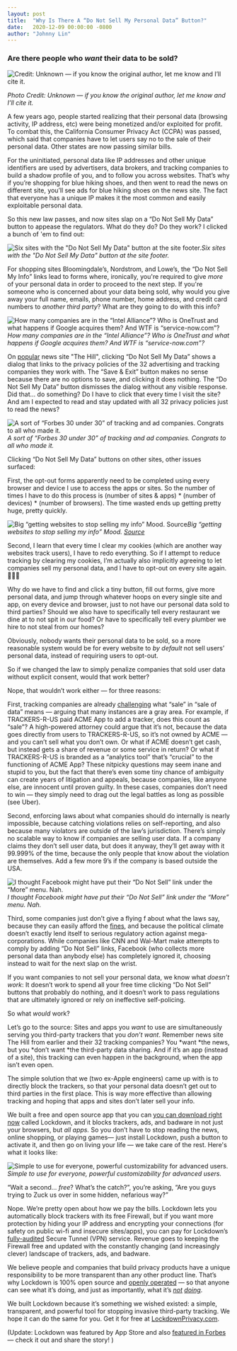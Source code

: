 ```yaml
---
layout: post
title:  "Why Is There A “Do Not Sell My Personal Data” Button?"
date:   2020-12-09 00:00:00 -0800
author: "Johnny Lin"
---
```


### Are there people who *want* their data to be sold?

![Credit: Unknown — if you know the original author, let me know and I’ll cite it.](https://cdn-images-1.medium.com/max/2000/1*UyU_XbnAcNwlrD5WMqHWIw.jpeg)

*Photo Credit: Unknown — if you know the original author, let me know and I’ll cite it.*

A few years ago, people started realizing that their personal data (browsing activity, IP address, etc) were being monetized and/or exploited for profit. To combat this, the California Consumer Privacy Act (CCPA) was passed, which said that companies have to let users say no to the sale of their personal data. Other states are now passing similar bills.

For the uninitiated, personal data like IP addresses and other unique identifiers are used by advertisers, data brokers, and tracking companies to build a shadow profile of you, and to follow you across websites. That’s why if you’re shopping for blue hiking shoes, and then went to read the news on different site, you’ll see ads for blue hiking shoes on the news site. The fact that everyone has a unique IP makes it the most common and easily exploitable personal data.

So this new law passes, and now sites slap on a “Do Not Sell My Data” button to appease the regulators. What do they do? Do they work? I clicked a bunch of 'em to find out:

![Six sites with the "Do Not Sell My Data" button at the site footer.](https://cdn-images-1.medium.com/max/3324/1*KXNhPPsLCP6EC4CTxEyAIQ.png)*Six sites with the "Do Not Sell My Data" button at the site footer.*

For shopping sites Bloomingdale’s, Nordstrom, and Lowe’s, the “Do Not Sell My Info” links lead to forms where, ironically, you're required to give *more* of your personal data in order to proceed to the next step. If you're someone who is concerned about your data being sold, why would you give away your full name, emails, phone number, home address, and credit card numbers to *another third party*? What are they going to do with this info?

![How many companies are in the “Intel Alliance”? Who is OneTrust and what happens if Google acquires them? And WTF is “service-now.com”?](https://cdn-images-1.medium.com/max/6144/1*rDj7_6vfPzUpgdcVsMXCUQ.png)*How many companies are in the “Intel Alliance”? Who is OneTrust and what happens if Google acquires them? And WTF is “service-now.com”?*

On [popular](https://www.similarweb.com/website/thehill.com) news site "The Hill", clicking “Do Not Sell My Data” shows a dialog that links to the privacy policies of the 32 advertising and tracking companies they work with. The “Save & Exit” button makes no sense because there are no options to save, and clicking it does nothing. The “Do Not Sell My Data” button dismisses the dialog without any visible response. Did that… do something? Do I have to click that every time I visit the site? And am I expected to read and stay updated with all 32 privacy policies just to read the news?

![A sort of “Forbes 30 under 30” of tracking and ad companies. Congrats to all who made it.](https://cdn-images-1.medium.com/max/2196/1*j60jfkKvB5LHRfYsyfFzEg.png)*A sort of “Forbes 30 under 30” of tracking and ad companies. Congrats to all who made it.*

Clicking “Do Not Sell My Data” buttons on other sites, other issues surfaced:

First, the opt-out forms apparently need to be completed using every browser and device I use to access the apps or sites. So the number of times I have to do this process is (number of sites & apps) * (number of devices) * (number of browsers). The time wasted ends up getting pretty huge, pretty quickly.

![Big “getting websites to stop selling my info” Mood. [Source](https://www.biblio.com/the-myth-of-sisyphus-and-by-camus-albert/work/2720)](https://cdn-images-1.medium.com/max/2400/1*ywnebVXKJ9ud_I3yoO0qpg.png)*Big “getting websites to stop selling my info” Mood. [Source](https://www.biblio.com/the-myth-of-sisyphus-and-by-camus-albert/work/2720)*

Second, I learn that every time I clear my cookies (which are another way websites track users), I have to redo everything. So if I attempt to reduce tracking by clearing my cookies, I’m actually also implicitly agreeing to let companies sell my personal data, and I have to opt-out on every site again. 🤦🏻‍♂️

Why do we have to find and click a tiny button, fill out forms, give more personal data, and jump through whatever hoops on every single site and app, on every device and browser, just to not have our personal data sold to third parties? Should we also have to specifically tell every restaurant we dine at to not spit in our food? Or have to specifically tell every plumber we hire to not steal from our homes?

Obviously, nobody wants their personal data to be sold, so a more reasonable system would be for every website to *by default* not sell users’ personal data, instead of requiring users to opt-out.

So if we changed the law to simply penalize companies that sold user data without explicit consent, would that work better?

Nope, that wouldn’t work either — for three reasons:

First, tracking companies are already [challenging](https://www.reuters.com/article/us-usa-retail-privacy/do-not-sell-my-info-u-s-retailers-rush-to-comply-with-californias-new-privacy-law-idUSKBN1YY0RK) what “sale” in “sale of data” means — arguing that many instances are a gray area. For example, if TRACKERS-R-US paid ACME App to add a tracker, does this count as “sale”? A high-powered attorney could argue that it’s not, because the data goes directly from users to TRACKERS-R-US, so it’s not owned by ACME — and you can’t sell what you don’t own. Or what if ACME doesn’t get cash, but instead gets a share of revenue or some service in return? Or what if TRACKERS-R-US is branded as a “analytics tool” that’s “crucial” to the functioning of ACME App? These nitpicky questions may seem inane and stupid to you, but the fact that there’s even some tiny chance of ambiguity can create years of litigation and appeals, because companies, like anyone else, are innocent until proven guilty. In these cases, companies don’t need to win — they simply need to drag out the legal battles as long as possible (see Uber).

Second, enforcing laws about what companies should do internally is nearly impossible, because catching violations relies on self-reporting, and also because many violators are outside of the law’s jurisdiction. There’s simply no scalable way to know if companies are selling user data. If a company claims they don’t sell user data, but does it anyway, they’ll get away with it 99.999% of the time, because the only people that know about the violation are themselves. Add a few more 9’s if the company is based outside the USA.

![I thought Facebook might have put their “Do Not Sell” link under the “More” menu. Nah.](https://cdn-images-1.medium.com/max/2000/1*R5RUr066P2HIJWXd2tEskQ.png)*I thought Facebook might have put their “Do Not Sell” link under the “More” menu. Nah.*

Third, some companies just don’t give a flying f about what the laws say, because they can easily afford the [fines](https://www.businessinsider.com/facebook-stock-rose-news-5-billion-ftc-settlement-why-critics-2019-7), and because the political climate doesn’t exactly lend itself to serious regulatory action against mega-corporations. While companies like CNN and Wal-Mart make attempts to comply by adding “Do Not Sell” links, Facebook (who collects more personal data than anybody else) has completely ignored it, choosing instead to wait for the next slap on the wrist.

If you want companies to not sell your personal data, we know what *doesn’t work*: It doesn’t work to spend all your free time clicking “Do Not Sell” buttons that probably do nothing, and it doesn’t work to pass regulations that are ultimately ignored or rely on ineffective self-policing.

So what *would* work?

Let’s go to the source: Sites and apps you *want* to use are simultaneously serving you third-party trackers that you *don’t want*. Remember news site The Hill from earlier and their 32 tracking companies? You *want *the news, but you *don’t want *the third-party data sharing. And if it’s an app (instead of a site), this tracking can even happen in the background, when the app isn’t even open.

The simple solution that we (two ex-Apple engineers) came up with is to directly block the trackers, so that your personal data doesn’t get out to third parties in the first place. This is way more effective than allowing tracking and hoping that apps and sites don’t later sell your info.

We built a free and open source app that you can [you can download right now](https://lockdownprivacy.com) called Lockdown, and it blocks trackers, ads, and badware in not just your browsers, but *all apps.* So you don’t have to stop reading the news, online shopping, or playing games— just install Lockdown, push a button to activate it, and then go on living your life — we take care of the rest. Here's what it looks like:

![Simple to use for everyone, powerful customizability for advanced users.](https://cdn-images-1.medium.com/max/2250/1*699ZuPFQ9Qc0aOcdJifXIg.png)*Simple to use for everyone, powerful customizability for advanced users.*

“Wait a second… *free*? What’s the catch?”, you’re asking, “Are you guys trying to Zuck us over in some hidden, nefarious way?”

Nope. We’re pretty open about how we pay the bills. Lockdown lets you automatically block trackers with its free Firewall, but if you want more protection by hiding your IP address and encrypting your connections (for safety on public wi-fi and insecure sites/apps), you can pay for Lockdown’s [fully-audited](https://openlyoperated.org/report/confirmedvpn) Secure Tunnel (VPN) service. Revenue goes to keeping the Firewall free and updated with the constantly changing (and increasingly clever) landscape of trackers, ads, and badware.

We believe people and companies that build privacy products have a unique responsibility to be more transparent than any other product line. That’s why Lockdown is 100% open source and [openly operated](https://openlyoperated.org) — so that anyone can see what it’s doing, and just as importantly, what it’s *[not](https://techcrunch.com/2019/02/21/facebook-removes-onavo/)* *[doing](https://www.computerweekly.com/news/252466203/Top-VPNs-secretly-owned-by-Chinese-firms)*.

We built Lockdown because it’s something we wished existed: a simple, transparent, and powerful tool for stopping invasive third-party tracking. We hope it can do the same for you. Get it for free at [LockdownPrivacy.com](https://lockdownprivacy.com).

(Update: Lockdown was featured by App Store and also [featured in Forbes](https://www.forbes.com/sites/kateoflahertyuk/2020/03/06/meet-lockdown-the-app-that-reveals-whos-tracking-you-on-your-iphone/#3ef7be1b59eb) — check it out and share the story! )